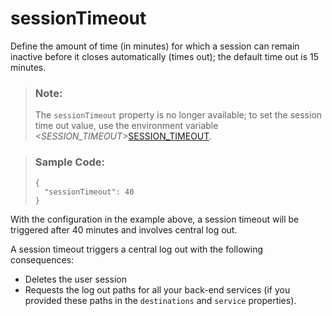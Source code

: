 <!-- loio9d24198eed554793b7eb279657f17971 -->

# sessionTimeout

Define the amount of time \(in minutes\) for which a session can remain inactive before it closes automatically \(times out\); the default time out is 15 minutes.



> ### Note:  
> The `sessionTimeout` property is no longer available; to set the session time out value, use the environment variable *<SESSION\_TIMEOUT\>*[SESSION\_TIMEOUT](environment-variables-ba52705.md#loioba527058dc4d423a9e0a69ecc67f4593__section_blz_hgn_mv).

> ### Sample Code:  
> ```
> {
>   "sessionTimeout": 40
> }
> ```

With the configuration in the example above, a session timeout will be triggered after 40 minutes and involves central log out.

A session timeout triggers a central log out with the following consequences:

-   Deletes the user session
-   Requests the log out paths for all your back-end services \(if you provided these paths in the `destinations` and `service` properties\).

